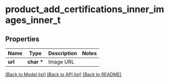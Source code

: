 # product_add_certifications_inner_images_inner_t

## Properties
Name | Type | Description | Notes
------------ | ------------- | ------------- | -------------
**url** | **char \*** | Image URL | 

[[Back to Model list]](../README.md#documentation-for-models) [[Back to API list]](../README.md#documentation-for-api-endpoints) [[Back to README]](../README.md)


